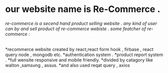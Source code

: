 # our website name is Re-Commerce .

###### re-commerce is a secend hand product selling website . any kind of user can by and sell product of re-commerce webiste . some featcher of re-commerce :

*recommerce website created by react,react form hook , firbase , react query node , mongodb etc.
*authentication system .
*product report system .
*full wensite responsive and mobile friendly.
*divided by catagory like walton ,samsung , assus.
*and also used reqat query , axios
